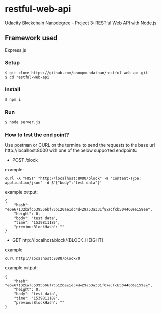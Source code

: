 # restful-web-api
Udacity Blockchain Nanodegree - Project 3: RESTful Web API with Node.js

## Framework used

Express.js

### Setup
```
$ git clone https://github.com/anoopmundathan/restful-web-api.git
$ cd restful-web-api
```
### Install
```
$ npm i
```
### Run
``` 
$ node server.js
```
### How to test the end point?

Use postman or CURL on the terminal to send the requests to the base url http://localhost:8000 with one of the below supported endpoints:

- POST
/block

example:

```
curl -X "POST" "http://localhost:8000/block" -H 'Content-Type: application/json' -d $'{"body":"test data"}'
```
example output:
```
{
    "hash": "e6e67132bafc539556bf70b120ae1dc4d429a53a331f85acfcb5044609e159ee",
    "height": 0,
    "body": "test data",
    "time": "1539811189",
    "previousBlockHash": ""
}
```

- GET
http://localhost/block/{BLOCK_HEIGHT}

example
```
curl http://localhost:8080/block/0
```
example output:
```
{
    "hash": "e6e67132bafc539556bf70b120ae1dc4d429a53a331f85acfcb5044609e159ee",
    "height": 0,
    "body": "test data",
    "time": "1539811189",
    "previousBlockHash": ""
}
```

